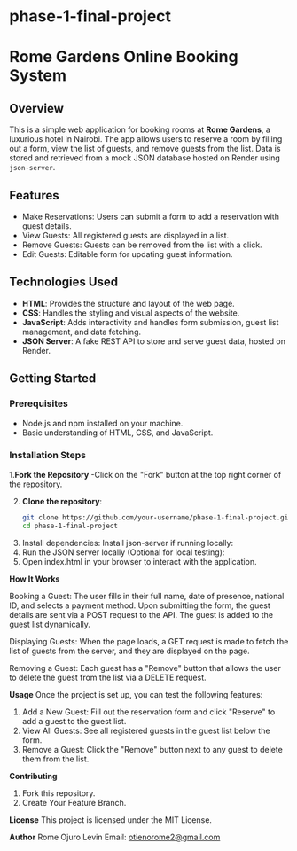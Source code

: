 # phase-1-final-project

# Rome Gardens Online Booking System

## Overview
This is a simple web application for booking rooms at **Rome Gardens**, a luxurious hotel in Nairobi. The app allows users to reserve a room by filling out a form, view the list of guests, and remove guests from the list. Data is stored and retrieved from a mock JSON database hosted on Render using `json-server`.

## Features

- Make Reservations: Users can submit a form to add a reservation with guest details.
- View Guests: All registered guests are displayed in a list.
- Remove Guests: Guests can be removed from the list with a click.
- Edit Guests: Editable form for updating guest information.

## Technologies Used

- **HTML**: Provides the structure and layout of the web page.
- **CSS**: Handles the styling and visual aspects of the website.
- **JavaScript**: Adds interactivity and handles form submission, guest list management, and data fetching.
- **JSON Server**: A fake REST API to store and serve guest data, hosted on Render.

## Getting Started

### Prerequisites

- Node.js and npm installed on your machine.
- Basic understanding of HTML, CSS, and JavaScript.

### Installation Steps
1.**Fork the Repository**
-Click on the "Fork" button at the top right corner of the repository.

2. **Clone the repository**:
   ```bash
   git clone https://github.com/your-username/phase-1-final-project.git
   cd phase-1-final-project

3. Install dependencies: Install json-server if running locally:
4. Run the JSON server locally (Optional for local testing):
5. Open index.html in your browser to interact with the application.


**How It Works**

Booking a Guest:
The user fills in their full name, date of presence, national ID, and selects a payment method.
Upon submitting the form, the guest details are sent via a POST request to the API.
The guest is added to the guest list dynamically.

Displaying Guests:
When the page loads, a GET request is made to fetch the list of guests from the server, and they are displayed on the page.

Removing a Guest:
Each guest has a "Remove" button that allows the user to delete the guest from the list via a DELETE request.


**Usage**
Once the project is set up, you can test the following features:

1. Add a New Guest: Fill out the reservation form and click "Reserve" to add a guest to the guest list.
2. View All Guests: See all registered guests in the guest list below the form.
3. Remove a Guest: Click the "Remove" button next to any guest to delete them from the list.


**Contributing**
1. Fork this repository.
2. Create Your Feature Branch.


**License**
This project is licensed under the MIT License.

**Author**
Rome Ojuro Levin
Email: otienorome2@gmail.com



